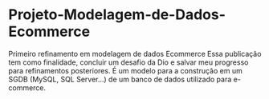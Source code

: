 # Projeto-Modelagem-de-Dados-Ecommerce
Primeiro refinamento em modelagem de dados Ecommerce
Essa publicação tem como finalidade, concluir um desafio da Dio e salvar meu progresso para refinamentos posteriores.
É um modelo para a construção em um SGDB (MySQL, SQL Server...) de um banco de dados utilizado para e-commerce. 
